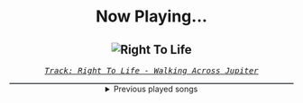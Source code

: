<div align="center"> 
<h1>Now Playing...</h1>

![Right To Life](https://i.scdn.co/image/ab67616d00001e021589fe18c2e2ffc1f62ae83a)
--
_<samp><a href="https://open.spotify.com/track/0hmDtGpd8LZHjPNz1miEuv">Track: Right To Life - Walking Across Jupiter</a></samp>_

<div style="border: 1px #4B5054 solid"></div>
<details>
  <summary>
    Previous played songs
  </summary>
  <table>
    <thead>
      <tr>
        <th>
          Artist
        </th>
        <th>
          Song
        </th>
        <th>
          Link
        </th>
      </tr>
    </thead>
    <tbody>
      <tr><td>Walking Across Jupiter</td><td>Right To Life</td><td><a href="https://open.spotify.com/track/0hmDtGpd8LZHjPNz1miEuv">https://open.spotify.com/track/0hmDtGpd8LZHjPNz1miEuv</a></td></tr><tr><td>Anup Sastry</td><td>Origin</td><td><a href="https://open.spotify.com/track/3y6e7ZNKvfs61twVKCFt1G">https://open.spotify.com/track/3y6e7ZNKvfs61twVKCFt1G</a></td></tr><tr><td>Void Chapter</td><td>Irrational Anthem</td><td><a href="https://open.spotify.com/track/6uDmKbDuASH6oGiavKVZMj">https://open.spotify.com/track/6uDmKbDuASH6oGiavKVZMj</a></td></tr><tr><td>The Algorithm</td><td>Protocols</td><td><a href="https://open.spotify.com/track/7H8H1rMrwYfad8PjGTJDdg">https://open.spotify.com/track/7H8H1rMrwYfad8PjGTJDdg</a></td></tr><tr><td>Northlane</td><td>Clockwork - Instrumental</td><td><a href="https://open.spotify.com/track/4VndIdjVBWz7BoV3npp5Le">https://open.spotify.com/track/4VndIdjVBWz7BoV3npp5Le</a></td></tr><tr><td>Northlane</td><td>Clockwork - Instrumental</td><td><a href="https://open.spotify.com/track/4VndIdjVBWz7BoV3npp5Le">https://open.spotify.com/track/4VndIdjVBWz7BoV3npp5Le</a></td></tr><tr><td>Volkor X</td><td>Run Away - The Algorithm Remix</td><td><a href="https://open.spotify.com/track/3ENRjw05RDPGPkHJg4ZnWg">https://open.spotify.com/track/3ENRjw05RDPGPkHJg4ZnWg</a></td></tr><tr><td>Unprocessed</td><td>Exeunt</td><td><a href="https://open.spotify.com/track/5lgx0eNZa3erc3bDdn9PAO">https://open.spotify.com/track/5lgx0eNZa3erc3bDdn9PAO</a></td></tr><tr><td>Zardonic</td><td>Pure Power (Instrumental Mix)</td><td><a href="https://open.spotify.com/track/3vcwVHx4ts3txmqxnex1i3">https://open.spotify.com/track/3vcwVHx4ts3txmqxnex1i3</a></td></tr><tr><td>The Algorithm</td><td>Object Resurrection</td><td><a href="https://open.spotify.com/track/5EFKoFj0EhSTVz8d2xNTdb">https://open.spotify.com/track/5EFKoFj0EhSTVz8d2xNTdb</a></td></tr><tr><td>STARSET</td><td>Monster</td><td><a href="https://open.spotify.com/track/0criiQKIY1hyU0lRbVhZ8L">https://open.spotify.com/track/0criiQKIY1hyU0lRbVhZ8L</a></td></tr><tr><td>THE DEFECT</td><td>DEFIANCE</td><td><a href="https://open.spotify.com/track/18Jrd0i4ZPttrH2XwDI3UX">https://open.spotify.com/track/18Jrd0i4ZPttrH2XwDI3UX</a></td></tr><tr><td>HIGHSOCIETY</td><td>Night Ride</td><td><a href="https://open.spotify.com/track/739LXX19KgfZHz5noiW57U">https://open.spotify.com/track/739LXX19KgfZHz5noiW57U</a></td></tr><tr><td>Nitroverts</td><td>Countdown</td><td><a href="https://open.spotify.com/track/3ptwNwIz3rL4gmiClcduGY">https://open.spotify.com/track/3ptwNwIz3rL4gmiClcduGY</a></td></tr><tr><td>STARSET</td><td>OTHER WORLDS THAN THESE</td><td><a href="https://open.spotify.com/track/0heufLGCARpOYKH2v8IMsj">https://open.spotify.com/track/0heufLGCARpOYKH2v8IMsj</a></td></tr><tr><td>Deadcode</td><td>Don't Let Me Go</td><td><a href="https://open.spotify.com/track/1wOnMULZw4RLpgppuiTYIV">https://open.spotify.com/track/1wOnMULZw4RLpgppuiTYIV</a></td></tr><tr><td>Celldweller</td><td>I Believe You</td><td><a href="https://open.spotify.com/track/0qM4BA8LG9gfRPXmCjXVK0">https://open.spotify.com/track/0qM4BA8LG9gfRPXmCjXVK0</a></td></tr><tr><td>ENMY</td><td>Last One Standing</td><td><a href="https://open.spotify.com/track/5EmyJDiKjLlM5taCK9aThp">https://open.spotify.com/track/5EmyJDiKjLlM5taCK9aThp</a></td></tr><tr><td>Celldweller</td><td>Ghosts (feat. Tom Salta)</td><td><a href="https://open.spotify.com/track/6cvF950lnWbsNnjaaBA3k5">https://open.spotify.com/track/6cvF950lnWbsNnjaaBA3k5</a></td></tr><tr><td>Bury Tomorrow</td><td>What If I Burn</td><td><a href="https://open.spotify.com/track/2t5IGRF7et660sYZ3lKVJi">https://open.spotify.com/track/2t5IGRF7et660sYZ3lKVJi</a></td></tr>
    </tbody>
  </table>
</details>

</div>
